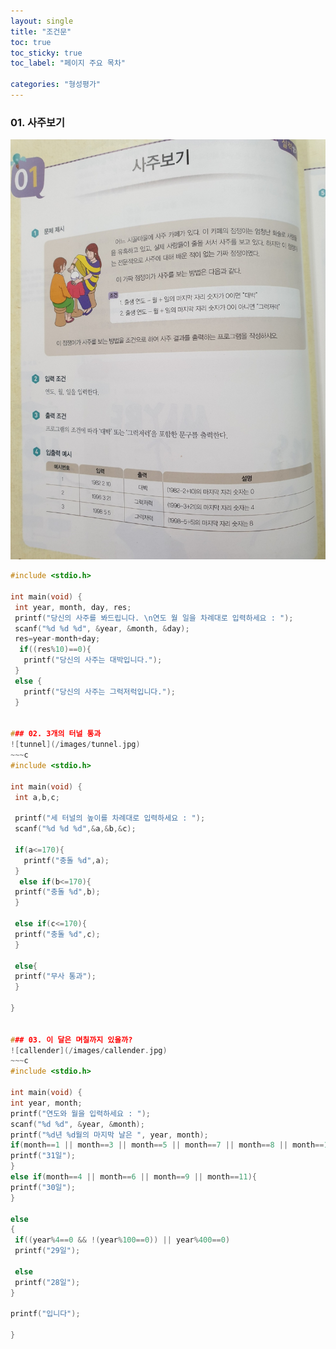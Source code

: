 ```yaml
---
layout: single
title: "조건문"
toc: true
toc_sticky: true
toc_label: "페이지 주요 목차"

categories: "형성평가"
---
```


### 01. 사주보기
![saju](/images/saju.jpg)
~~~c
#include <stdio.h>
 
int main(void) {
 int year, month, day, res;
 printf("당신의 사주를 봐드립니다. \n연도 월 일을 차례대로 입력하세요 : ");
 scanf("%d %d %d", &year, &month, &day);
 res=year-month+day;
  if((res%10)==0){
   printf("당신의 사주는 대박입니다.");
 }
 else {
   printf("당신의 사주는 그럭저럭입니다.");
 } 


### 02. 3개의 터널 통과
![tunnel](/images/tunnel.jpg)
~~~c
#include <stdio.h>
 
int main(void) {
 int a,b,c;
 
 printf("세 터널의 높이를 차례대로 입력하세요 : ");
 scanf("%d %d %d",&a,&b,&c);
 
 if(a<=170){
   printf("충돌 %d",a);
 }
  else if(b<=170){
 printf("충돌 %d",b); 
 }
 
 else if(c<=170){
 printf("충돌 %d",c);
 }
 
 else{
 printf("무사 통과");
 }
 
}


### 03. 이 달은 며칠까지 있을까?
![callender](/images/callender.jpg)
~~~c
#include <stdio.h>
 
int main(void) {
int year, month;
printf("연도와 월을 입력하세요 : ");
scanf("%d %d", &year, &month);
printf("%d년 %d월의 마지막 날은 ", year, month);
if(month==1 || month==3 || month==5 || month==7 || month==8 || month==10 || month==12){
printf("31일");
}
else if(month==4 || month==6 || month==9 || month==11){
printf("30일");
}
 
else
{
 if((year%4==0 && !(year%100==0)) || year%400==0)
 printf("29일");
 
 else
 printf("28일");
}
 
printf("입니다");
 
}
